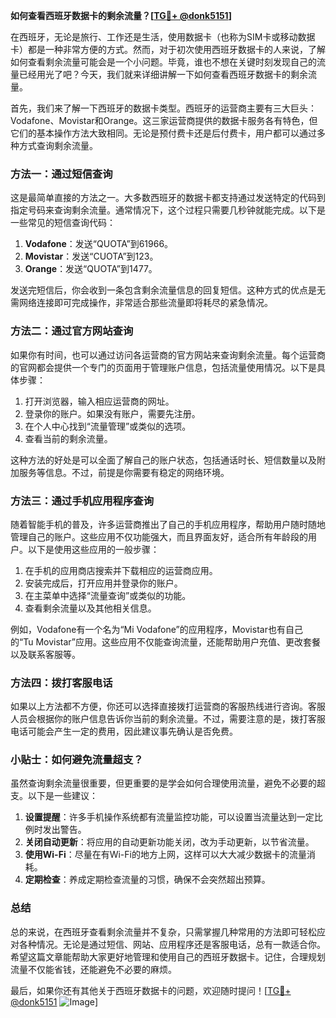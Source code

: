 **如何查看西班牙数据卡的剩余流量？[[TG💪+ @donk5151](https://t.me/s/donk5151)]**

在西班牙，无论是旅行、工作还是生活，使用数据卡（也称为SIM卡或移动数据卡）都是一种非常方便的方式。然而，对于初次使用西班牙数据卡的人来说，了解如何查看剩余流量可能会是一个小问题。毕竟，谁也不想在关键时刻发现自己的流量已经用光了吧？今天，我们就来详细讲解一下如何查看西班牙数据卡的剩余流量。

首先，我们来了解一下西班牙的数据卡类型。西班牙的运营商主要有三大巨头：Vodafone、Movistar和Orange。这三家运营商提供的数据卡服务各有特色，但它们的基本操作方法大致相同。无论是预付费卡还是后付费卡，用户都可以通过多种方式查询剩余流量。

### 方法一：通过短信查询

这是最简单直接的方法之一。大多数西班牙的数据卡都支持通过发送特定的代码到指定号码来查询剩余流量。通常情况下，这个过程只需要几秒钟就能完成。以下是一些常见的短信查询代码：

1. **Vodafone**：发送“QUOTA”到61966。
2. **Movistar**：发送“CUOTA”到123。
3. **Orange**：发送“QUOTA”到1477。

发送完短信后，你会收到一条包含剩余流量信息的回复短信。这种方式的优点是无需网络连接即可完成操作，非常适合那些流量即将耗尽的紧急情况。

### 方法二：通过官方网站查询

如果你有时间，也可以通过访问各运营商的官方网站来查询剩余流量。每个运营商的官网都会提供一个专门的页面用于管理账户信息，包括流量使用情况。以下是具体步骤：

1. 打开浏览器，输入相应运营商的网址。
2. 登录你的账户。如果没有账户，需要先注册。
3. 在个人中心找到“流量管理”或类似的选项。
4. 查看当前的剩余流量。

这种方法的好处是可以全面了解自己的账户状态，包括通话时长、短信数量以及附加服务等信息。不过，前提是你需要有稳定的网络环境。

### 方法三：通过手机应用程序查询

随着智能手机的普及，许多运营商推出了自己的手机应用程序，帮助用户随时随地管理自己的账户。这些应用不仅功能强大，而且界面友好，适合所有年龄段的用户。以下是使用这些应用的一般步骤：

1. 在手机的应用商店搜索并下载相应的运营商应用。
2. 安装完成后，打开应用并登录你的账户。
3. 在主菜单中选择“流量查询”或类似的功能。
4. 查看剩余流量以及其他相关信息。

例如，Vodafone有一个名为“Mi Vodafone”的应用程序，Movistar也有自己的“Tu Movistar”应用。这些应用不仅能查询流量，还能帮助用户充值、更改套餐以及联系客服等。

### 方法四：拨打客服电话

如果以上方法都不方便，你还可以选择直接拨打运营商的客服热线进行咨询。客服人员会根据你的账户信息告诉你当前的剩余流量。不过，需要注意的是，拨打客服电话可能会产生一定的费用，因此建议事先确认是否免费。

### 小贴士：如何避免流量超支？

虽然查询剩余流量很重要，但更重要的是学会如何合理使用流量，避免不必要的超支。以下是一些建议：

1. **设置提醒**：许多手机操作系统都有流量监控功能，可以设置当流量达到一定比例时发出警告。
2. **关闭自动更新**：将应用的自动更新功能关闭，改为手动更新，以节省流量。
3. **使用Wi-Fi**：尽量在有Wi-Fi的地方上网，这样可以大大减少数据卡的流量消耗。
4. **定期检查**：养成定期检查流量的习惯，确保不会突然超出预算。

### 总结

总的来说，在西班牙查看剩余流量并不复杂，只需掌握几种常用的方法即可轻松应对各种情况。无论是通过短信、网站、应用程序还是客服电话，总有一款适合你。希望这篇文章能帮助大家更好地管理和使用自己的西班牙数据卡。记住，合理规划流量不仅能省钱，还能避免不必要的麻烦。

最后，如果你还有其他关于西班牙数据卡的问题，欢迎随时提问！[[TG💪+ @donk5151](https://t.me/s/donk5151) ![Image](https://i.postimg.cc/rwNCRYN7/Snipaste-2025-04-30-17-27-05.png)]